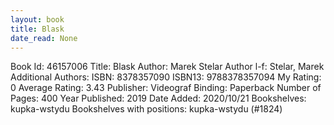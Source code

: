```yaml
---
layout: book
title: Blask
date_read: None
---
```


Book Id: 46157006
Title: Blask
Author: Marek Stelar
Author l-f: Stelar, Marek
Additional Authors: 
ISBN: 8378357090
ISBN13: 9788378357094
My Rating: 0
Average Rating: 3.43
Publisher: Videograf
Binding: Paperback
Number of Pages: 400
Year Published: 2019
Date Added: 2020/10/21
Bookshelves: kupka-wstydu
Bookshelves with positions: kupka-wstydu (#1824)

